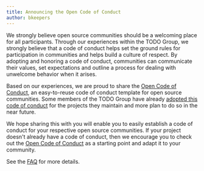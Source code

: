 ```yaml
---
title: Announcing the Open Code of Conduct
author: bkeepers
---
```


We strongly believe open source communities should be a welcoming place for all participants. Through our experiences within the TODO Group, we strongly believe that a code of conduct helps set the ground rules for participation in communities and helps build a culture of respect. By adopting and honoring a code of conduct, communities can communicate their values, set expectations and outline a process for dealing with unwelcome behavior when it arises.

Based on our experiences, we are proud to share the [Open Code of Conduct](http://todogroup.org/opencodeofconduct), an easy-to-reuse code of conduct template for open source communities. Some members of the TODO Group have already [adopted this code of conduct](https://github.com/todogroup/opencodeofconduct#what-companies-support-or-use-the-open-code-of-conducts) for the projects they maintain and more plan to do so in the near future.

We hope sharing this with you will enable you to easily establish a code of conduct for your respective open source communities. If your project doesn't already have a code of conduct, then we encourage you to check out the [Open Code of Conduct](http://todogroup.org/opencodeofconduct/) as a starting point and adapt it to your community.

See the [FAQ](https://github.com/todogroup/opencodeofconduct#faq) for more details.
